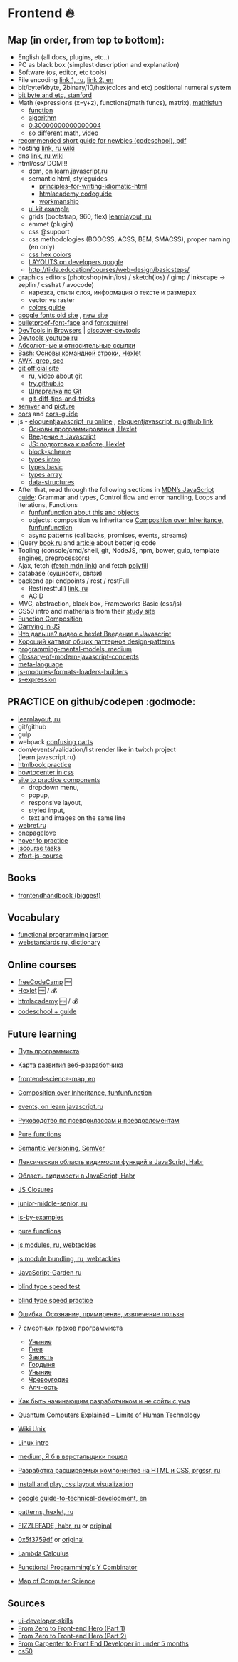 # Frontend :fire:

## Map (in order, from top to bottom):

- English (all docs, plugins, etc..)
- PC as black box (simplest description and explanation)
- Software (os, editor, etc tools)
- File encoding [link 1, ru](http://dimox.name/utf-8-without-bom/), [link 2, en](http://kunststube.net/encoding/)
- bit/byte/kbyte, 2binary/10/hex(colors and etc) positional numeral system
 - [bit byte and etc, stanford](https://web.stanford.edu/class/cs101/bits-bytes.html)
- Math (expressions (x=y+z), functions(math funcs), matrix), [mathisfun](http://www.mathsisfun.com/index.htm)
  - [function](http://www.mathsisfun.com/definitions/function.html)
  - [algorithm](http://www.mathsisfun.com/definitions/algorithm.html)
  - [0.30000000000000004](http://0.30000000000000004.com/)
  - [so different math, video](https://youtu.be/OmJ-4B-mS-Y)
- [recommended short guide for newbies (codeschool), pdf](http://courseware.codeschool.com/beginners_guide/CodeSchool-BeginnersGuideToWebDevelopment.pdf)
- hosting [link, ru wiki](https://ru.wikipedia.org/wiki/%D0%A5%D0%BE%D1%81%D1%82%D0%B8%D0%BD%D0%B3)
- dns [link, ru wiki](https://ru.wikipedia.org/wiki/DNS)
- html/css/ DOM!!!
  - [dom, on learn.javascript.ru](https://learn.javascript.ru/document)
  - semantic html, styleguides
    - [principles-for-writing-idiomatic-html](http://forwebdev.ru/html/principles-for-writing-idiomatic-html/)
    - [htmlacademy codeguide](https://htmlacademy.github.io/codeguide/)
    - [workmanship](http://workmanship.io/)
  - [ui kit example](https://s-media-cache-ak0.pinimg.com/736x/5f/c4/0e/5fc40e12a8e42bd5543c3d77ab1df14e.jpg)
  - grids (bootstrap, 960, flex) [learnlayout, ru](http://ru.learnlayout.com/)
  - emmet (plugin)
  - css @support
  - css methodologies (BOOCSS, ACSS, BEM, SMACSS), proper naming (en only)
  - [css hex colors](https://medium.com/dev-channel/css-hex-colors-demystified-51c712179982)
  - [LAYOUTS on developers google](https://developers.google.com/web/fundamentals/design-and-ui/responsive/?hl=en)
  - http://tilda.education/courses/web-design/basicsteps/
- graphics editors (photoshop(win/ios) / sketch(ios) / gimp / inkscape -> zeplin / csshat / avocode)
  - нарезка, стили слоя, информация о тексте и размерах
  - vector vs raster
  - [colors guide](https://css-tricks.com/nerds-guide-color-web/)
- [google fonts old site](https://www.google.com/fonts) , [new site](https://fonts.google.com/)
- [bulletproof-font-face](https://github.com/CSSLint/csslint/wiki/bulletproof-font-face) and [fontsquirrel](https://www.fontsquirrel.com/)
- [DevTools in Browsers](https://developer.chrome.com/devtools) | [discover-devtools](http://discover-devtools.codeschool.com/)
- [Devtools youtube ru](https://www.youtube.com/watch?v=nPYmp586EE0)
- [Абсолютные и относительные ссылки](http://htmlbook.ru/samhtml/ssylki/absolyutnye-i-otnositelnye-ssylki)
- [Bash: Основы командной строки, Hexlet](https://ru.hexlet.io/courses/bash)
- [AWK, grep, sed](http://www.grymoire.com/Unix/Awk.html)
- [git official site](https://git-scm.com/)
  - [ru, video about git](https://www.youtube.com/watch?v=PEKN8NtBDQ0)
  - [try.github.io](https://try.github.io/levels/1/challenges/1)
  - [Шпаргалка по Git](https://medium.com/@ABatickaya/%D1%88%D0%BF%D0%B0%D1%80%D0%B3%D0%B0%D0%BB%D0%BA%D0%B0-%D0%BF%D0%BE-git-55eeea487676#.egt8ws81g)
  - [git-diff-tips-and-tricks](https://blog.twobucks.co/git-diff-tips-and-tricks/)
- [semver](http://semver.org/lang/ru/) and [picture](http://www.jontejada.com/blog/assets/semver03.png)
- [cors](https://developer.mozilla.org/en-US/docs/Web/HTTP/CORS#Simple_requests) and [cors-guide](https://medium.com/statuscode/cors-a-guided-tour-4e72230a8739)
- js - [eloquentjavascript_ru online](https://karmazzin.gitbooks.io/eloquentjavascript_ru/content/) ,
    [eloquentjavascript_ru github link](https://github.com/karmazzin/eloquentjavascript_ru)
  - [Основы программирования, Hexlet](https://ru.hexlet.io/courses/programming-basics)
  - [Введение в Javascript](https://ru.hexlet.io/courses/javascript_101)
  - [JS: подготовка к работе, Hexlet](https://ru.hexlet.io/courses/javascript_setup)
  - [block-scheme](https://ru.wikipedia.org/wiki/%D0%91%D0%BB%D0%BE%D0%BA-%D1%81%D1%85%D0%B5%D0%BC%D0%B0)
  - [types intro](https://learn.javascript.ru/types-intro)
  - [types basic](http://javascript.ru/basic/types)
  - [types array](https://learn.javascript.ru/array)
  - [data-structures](https://proglib.io/p/data-structures/)
- After that, read through the following sections in [MDN’s JavaScript guide](https://developer.mozilla.org/en-US/docs/Web/JavaScript/Guide):
  Grammar and types, Control flow and error handling, Loops and iterations, Functions
  - [funfunfunction about this and objects](https://www.youtube.com/watch?v=PIkA60I0dKU)
  - objects: composition vs inheritance [Composition over Inheritance, funfunfunction](https://www.youtube.com/watch?v=wfMtDGfHWpA)
  - async patterns (callbacks, promises, events, streams)
- jQuery [book ru](http://anton.shevchuk.name/jquery-book/) and [article](http://frontender.info/writing-better-jquery-code/) about better jq code
- Tooling (console/cmd/shell, git, NodeJS, npm, bower, gulp, template engines, preprocessors)
- Ajax, fetch ([fetch mdn link](https://developer.mozilla.org/en/docs/Web/API/Fetch_API)) and fetch [polyfill](https://github.com/github/fetch)
- database (сущности, связи)
- backend api endpoints / rest / restFull
  - Rest(restfull) [link, ru](http://eax.me/rest/)
  - [ACID](https://en.wikipedia.org/wiki/ACID)
- MVC, abstraction, black box, Frameworks Basic (css/js)
- CS50 intro and matherials from their [study site](https://study.cs50.net/)
- [Function Composition](http://prgssr.ru/development/kompoziciya-funkcij.html)
- [Carrying in JS](http://prgssr.ru/development/vvedenie-v-karrirovanie-v-javascript.html)
- [Что дальше? видео с hexlet Введение в Javascript](https://www.youtube.com/watch?v=ro7dL-Dy3cQ)
- [Хороший каталог общих паттернов design-patterns](https://refactoring.guru/ru/design-patterns/catalog)
- [programming-mental-models, medium](https://medium.com/@preethikasireddy/programming-mental-models-47ccc65eb334#.558qjslzo)
- [glossary-of-modern-javascript-concepts](https://medium.com/devschacht/glossary-of-modern-javascript-concepts-1198b24e8f56)
- [meta-language](http://frantic.im/meta-language)
- [js-modules-formats-loaders-builders](https://tproger.ru/translations/js-modules-formats-loaders-builders/)
- [s-expression](https://en.wikipedia.org/wiki/S-expression)

## PRACTICE on github/codepen :godmode:

- [learnlayout, ru](http://ru.learnlayout.com/)
- git/github
- gulp
- webpack [confusing parts](https://medium.com/@rajaraodv/webpack-the-confusing-parts-58712f8fcad9#.865moi9x7)
- dom/events/validation/list render like in twitch project (learn.javascript.ru)
- [htmlbook practice](http://htmlbook.ru/practical)
- [howtocenter in css](http://howtocenterincss.com/)
- [site to practice components](http://flypixel.com/ui-elements)
  - dropdown menu,
  - popup,
  - responsive layout,
  - styled input,
  - text and images on the same line
- [webref.ru](https://webref.ru/layout/learn-html-css)
- [onepagelove](https://onepagelove.com/)
- [hover to practice](http://codepen.io/jonathanzwhite/pen/GZVKmE)
- [jscourse tasks](http://jscourse.com/tasks)
- [zfort-js-course](https://github.com/roman01la/zfort-js-course)

## Books

- [frontendhandbook (biggest)](http://www.frontendhandbook.com/)

## Vocabulary

- [functional programming jargon](https://github.com/hemanth/functional-programming-jargon)
- [webstandards ru, dictionary](https://github.com/web-standards-ru/dictionary)

## Online courses

- [freeCodeCamp](https://www.freecodecamp.com/) :free:
- [Hexlet](https://ru.hexlet.io/) :free: / :moneybag:
- [htmlacademy](https://htmlacademy.ru/) :free: / :moneybag:
- [codeschool + guide](https://www.codeschool.com/beginners-guide-to-web-development)

## Future learning

- [Путь программиста](https://map.hexlet.io/)
- [Карта развития веб-разработчика](https://github.com/zualex/devmap)
- [frontend-science-map, en](frontend-science-map.png)
- [Composition over Inheritance, funfunfunction](https://www.youtube.com/watch?v=wfMtDGfHWpA)
- [events, on learn.javascript.ru](https://learn.javascript.ru/events-and-interfaces)
- [Руководство по псевдоклассам и псевдоэлементам](http://prgssr.ru/development/polnoe-rukovodstvo-po-psevdoklassam-i-psevdoelementam.html)
- [Pure functions](https://medium.com/javascript-scene/master-the-javascript-interview-what-is-a-pure-function-d1c076bec976#.7hkf30999)
- [Semantic Versioning, SemVer](http://semver.org/)
- [Лексическая область видимости функций в JavaScript, Habr](https://habrahabr.ru/post/149526/)
- [Область видимости в JavaScript, Habr](https://habrahabr.ru/post/127482/)
- [JS Closures](https://medium.freecodecamp.com/lets-learn-javascript-closures-66feb44f6a44#.p3qti2sr6)
- [junior-middle-senior, ru](http://frontender.info/programmirovanie-klassami-v-veb-prilozheniyakh/)
- [js-by-examples](https://github.com/bmkmanoj/js-by-examples)
- [pure functions](https://medium.com/javascript-scene/master-the-javascript-interview-what-is-a-pure-function-d1c076bec976#.1qaexrxzx)
- [js modules, ru, webtackles](http://webtackles.ru/javascript/js-modules-beginners-guide/)
- [js module bundling, ru, webtackles](http://webtackles.ru/javascript/js-module-bundling/)
- [JavaScript-Garden ru](https://bonsaiden.github.io/JavaScript-Garden/ru/)
- [blind type speed test](https://vse10.ru/)
- [blind type speed practice](http://10fastfingers.com/typing-test/russian)
- [Ошибка. Осознание, примирение, извлечение пользы](https://vimeo.com/17626272)
- 7 смертных грехов программиста
  - [Уныние](https://medium.com/@xanf/7-%D0%B3%D1%80%D0%B5%D1%85%D0%BE%D0%B2-%D0%BF%D1%80%D0%BE%D0%B3%D1%80%D0%B0%D0%BC%D0%BC%D0%B8%D1%81%D1%82%D0%B0-%D1%83%D0%BD%D1%8B%D0%BD%D0%B8%D0%B5-ac514112cb2d#.qrse6bhmw)
  - [Гнев](https://medium.com/russian/7-%D0%B3%D1%80%D0%B5%D1%85%D0%BE%D0%B2-%D0%BF%D1%80%D0%BE%D0%B3%D1%80%D0%B0%D0%BC%D0%BC%D0%B8%D1%81%D1%82%D0%B0-%D0%B3%D0%BD%D0%B5%D0%B2-3bfa60d72de0#.vmktacfk5)
  - [Зависть](https://medium.com/russian/7-%D0%B3%D1%80%D0%B5%D1%85%D0%BE%D0%B2-%D0%BF%D1%80%D0%BE%D0%B3%D1%80%D0%B0%D0%BC%D0%BC%D0%B8%D1%81%D1%82%D0%B0-%D0%B7%D0%B0%D0%B2%D0%B8%D1%81%D1%82%D1%8C-330d3dfbc52a#.pco7xyac3)
  - [Гордыня](https://medium.com/russian/7-%D0%B3%D1%80%D0%B5%D1%85%D0%BE%D0%B2-%D0%BF%D1%80%D0%BE%D0%B3%D1%80%D0%B0%D0%BC%D0%BC%D0%B8%D1%81%D1%82%D0%B0-%D0%B3%D0%BE%D1%80%D0%B4%D1%8B%D0%BD%D1%8F-fffd58553f8f#.fez0orbk8)
  - [Уныние](https://medium.com/russian/7-%D0%B3%D1%80%D0%B5%D1%85%D0%BE%D0%B2-%D0%BF%D1%80%D0%BE%D0%B3%D1%80%D0%B0%D0%BC%D0%BC%D0%B8%D1%81%D1%82%D0%B0-%D1%83%D0%BD%D1%8B%D0%BD%D0%B8%D0%B5-ac514112cb2d#.7mwtdt8qq)
  - [Чревоугодие](https://medium.com/russian/7-%D0%B3%D1%80%D0%B5%D1%85%D0%BE%D0%B2-%D0%BF%D1%80%D0%BE%D0%B3%D1%80%D0%B0%D0%BC%D0%BC%D0%B8%D1%81%D1%82%D0%B0-%D1%87%D1%80%D0%B5%D0%B2%D0%BE%D1%83%D0%B3%D0%BE%D0%B4%D0%B8%D0%B5-e673f677b04b#.bynrynh8u)
  - [Алчность](https://medium.com/russian/7-%D0%B3%D1%80%D0%B5%D1%85%D0%BE%D0%B2-%D0%BF%D1%80%D0%BE%D0%B3%D1%80%D0%B0%D0%BC%D0%BC%D0%B8%D1%81%D1%82%D0%B0-%D0%B0%D0%BB%D1%87%D0%BD%D0%BE%D1%81%D1%82%D1%8C-c5b352d51dd4#.n54ggoby2)

- [Как быть начинающим разработчиком и не сойти с ума](http://blog.csssr.ru/2016/09/19/how-to-be-a-beginner-developer/)
- [Quantum Computers Explained – Limits of Human Technology](https://www.youtube.com/watch?v=JhHMJCUmq28)
- [Wiki Unix](https://ru.wikipedia.org/wiki/UNIX)
- [Linux intro](http://gentoo.theserverside.ru/gentoo-doc/Gentoo_doc-1.5-6.html)
- [medium, Я б в верстальщики пошел](https://medium.com/russian/%D1%8F-%D0%B1-%D0%B2-%D0%B2%D0%B5%D1%80%D1%81%D1%82%D0%B0%D0%BB%D1%8C%D1%89%D0%B8%D0%BA%D0%B8-%D0%BF%D0%BE%D1%88%D0%B5%D0%BB-4496f8eec698#.bfp6zlz8s)
- [Разработка расширяемых компонентов на HTML и CSS, prgssr, ru](http://prgssr.ru/development/razrabotka-rasshiryaemyh-komponentov-html-i-css.html)
- [install and play, css layout visualization](http://pesticide.io/)
- [google guide-to-technical-development, en](https://www.google.com/about/careers/students/guide-to-technical-development.html)
- [patterns, hexlet, ru](https://www.youtube.com/watch?v=wX6BBaQZpzE)
- [FIZZLEFADE, habr, ru](https://habrahabr.ru/post/337036/) or [original](http://fabiensanglard.net/fizzlefade/index.php)
- [0x5f3759df](https://habrahabr.ru/company/infopulse/blog/336110/) or [original](http://h14s.p5r.org/2012/09/0x5f3759df.html?mwh=1)
- [Lambda Calculus](https://youtu.be/eis11j_iGMs)
- [Functional Programming's Y Combinator](https://youtu.be/9T8A89jgeTI)
- [Map of Computer Science](https://youtu.be/SzJ46YA_RaA)

## Sources

- [ui-developer-skills](http://krekotun.ru/ui-developer-skills)
- [From Zero to Front-end Hero (Part 1)](https://medium.freecodecamp.com/from-zero-to-front-end-hero-part-1-7d4f7f0bff02#.p0pooc2p6)
- [From Zero to Front-end Hero (Part 2)](https://medium.freecodecamp.com/from-zero-to-front-end-hero-part-2-adfa4824da9b#.uj93oo4y8)
- [From Carpenter to Front End Developer in under 5 months](https://medium.freecodecamp.com/this-is-my-story-about-how-i-went-from-being-a-carpenter-with-zero-experience-in-the-tech-world-to-4252e93cb73#.azj4fczdn)
- [cs50](http://cs50.tv/2015/fall/)
